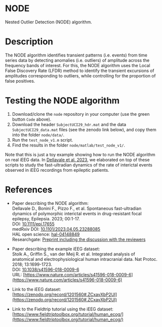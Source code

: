 # NODE

Nested Outlier Detection (NODE) algorithm.

# Description

The NODE algorithm identifies transient patterns (i.e. events) from time series data by detecting anomalies (i.e. outliers) of amplitude across the frequency bands of interest.
For this, the NODE algorithm uses the Local False Discovery Rate (LFDR) method to identify the transient excursions of amplitudes corresponding to outliers,
while controlling for the proportion of false positives.

# Testing the NODE algorithm

1. Download/clone the ```node``` repository in your computer (use the green button ```Code``` above).
2. Download the header ```SubjectUCI29_hdr.mat``` and the data ```SubjectUCI29_data.mat``` files (see the zenodo link below), and copy them into the folder ```node/data/```.
3. Run the ```test_node_v1.m``` script. 
4. Find the results in the folder ```node/matlab/test_node_v1/```.

Note that this is just a toy example showing how to run the NODE algorithm on real iEEG data.
In [Dellavale et al. 2023](https://doi.org/10.1101/2023.04.05.23288085), 
we elaborated on top of these scripts to study the fast-ultradian dynamics of the rate of interictal events observed in iEEG recordings from epileptic patients. 

# References

- Paper describing the NODE algorithm:\
Dellavale D., Bonini F., Pizzo F., et al. Spontaneous fast-ultradian dynamics of polymorphic interictal events in drug-resistant focal epilepsy, Epilepsia. 2023; 00:1-17.\
DOI: [10.1111/epi.17655](https://doi.org/10.1111/epi.17655)\
medRxiv DOI: [10.1101/2023.04.05.23288085](https://doi.org/10.1101/2023.04.05.23288085)\
HAL open science: [hal-04148849](https://hal.science/hal-04148849)\
Researchgate: [Preprint including the discussion with the reviewers](https://www.researchgate.net/publication/370870703_Spontaneous_fast-ultradian_dynamics_of_polymorphic_interictal_events_in_drug-resistant_focal_epilepsy)

- Paper describing the example iEEG dataset:\
Stolk A., Griffin S., van der Meij R. et al. Integrated analysis of anatomical
and electrophysiological human intracranial data. Nat Protoc. 2018; 13:1699-1723.\
DOI: [10.1038/s41596-018-0009-6](https://doi.org/10.1038/s41596-018-0009-6)\
URL: [https://www.nature.com/articles/s41596-018-0009-6](https://www.nature.com/articles/s41596-018-0009-6)

- Link to the iEEG dataset:\
[https://zenodo.org/record/1201560#.ZCxavXbP2Ul](https://zenodo.org/record/1201560#.ZCxavXbP2Ul)

- Link to the Fieldtrip tutorial using the iEEG dataset:\
[https://www.fieldtriptoolbox.org/tutorial/human_ecog/](https://www.fieldtriptoolbox.org/tutorial/human_ecog/)
